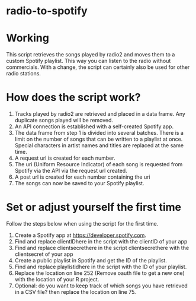 # radio-to-spotify

# Working #
This script retrieves the songs played by radio2 and moves them to a custom Spotify playlist. This way you can listen to the radio without commercials. 
With a change, the script can certainly also be used for other radio stations.
#

# How does the script work? #
1. Tracks played by radio2 are retrieved and placed in a data frame. Any duplicate songs played will be removed.
2. An API connection is established with a self-created Spotify app.
3. The data frame from step 1 is divided into several batches. There is a limit on the number of songs that can be written to a playlist at once. Special characters in artist names and titles are replaced at the same time.
4. A request url is created for each number.
5. The uri (Uniform Resource Indicator) of each song is requested from Spotify via the API via the request url created.
6. A post url is created for each number containing the uri
7. The songs can now be saved to your Spotify playlist.

# Set or adjust yourself the first time #
Follow the steps below when using the script for the first time.
1. Create a Spotify app at https://developer.spotify.com.
2. Find and replace clientIDhere in the script with the clientID of your app
3. Find and replace clientsecrethere in the script clientsecrethere with the clientsecret of your app
4. Create a public playlist in Spotify and get the ID of the playlist.
5. Find and replace playlistidhere in the script with the ID of your playlist.
6. Replace the location on line 252 (Remove oauth file to get a new one) with the location of your R project.
7. Optional: do you want to keep track of which songs you have retrieved in a CSV file? then replace the location on line 75.
